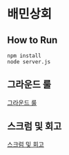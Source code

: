 # 배민상회

## How to Run

```
npm install
node server.js
```

## 그라운드 룰

[그라운드 룰](https://github.com/woowa-techcamp-2020/market-11/wiki/%EA%B7%B8%EB%9D%BC%EC%9A%B4%EB%93%9C-%EB%A3%B0)

## 스크럼 및 회고

[스크럼 및 회고](https://github.com/woowa-techcamp-2020/market-11/wiki/%EC%8A%A4%ED%81%AC%EB%9F%BC-%EB%B0%8F-%ED%9A%8C%EA%B3%A0)
